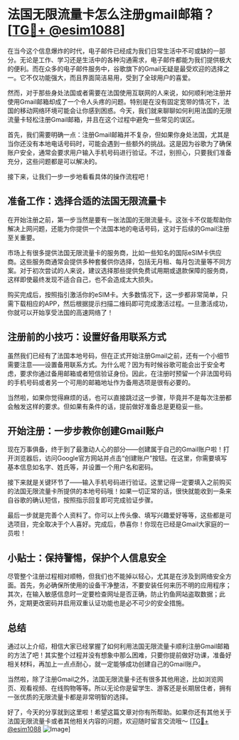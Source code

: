 # 法国无限流量卡怎么注册gmail邮箱？[[TG💪+ @esim1088](https://t.me/s/esim1088)]

在当今这个信息爆炸的时代，电子邮件已经成为我们日常生活中不可或缺的一部分。无论是工作、学习还是生活中的各种沟通需求，电子邮件都能为我们提供极大的便利。而在众多的电子邮件服务中，谷歌旗下的Gmail无疑是最受欢迎的选择之一。它不仅功能强大，而且界面简洁易用，受到了全球用户的喜爱。

然而，对于那些身处法国或者需要在法国使用互联网的人来说，如何顺利地注册并使用Gmail邮箱却成了一个令人头疼的问题。特别是在没有固定宽带的情况下，法国的移动网络环境可能会让你感到困惑。今天，我们就来聊聊如何利用法国的无限流量卡轻松注册Gmail邮箱，并且在这个过程中避免一些常见的误区。

首先，我们需要明确一点：注册Gmail邮箱并不复杂，但如果你身处法国，尤其是当你还没有本地电话号码时，可能会遇到一些额外的挑战。这是因为谷歌为了确保账户安全，通常会要求用户输入手机号码进行验证。不过，别担心，只要我们准备充分，这些问题都是可以解决的。

接下来，让我们一步一步地看看具体的操作流程吧！

## 准备工作：选择合适的法国无限流量卡

在开始注册之前，第一步当然是要有一张法国的无限流量卡。这张卡不仅能帮助你解决上网问题，还能为你提供一个法国本地的电话号码，这对于后续的Gmail注册至关重要。

市场上有很多提供法国无限流量卡的服务商，比如一些知名的国际eSIM卡供应商。这些服务商通常会提供多种套餐供你选择，包括无月租、每月包流量等不同方案。对于初次尝试的人来说，建议选择那些提供免费试用期或退款保障的服务商，这样即使最终发现不适合自己，也不会造成太大损失。

购买完成后，按照指引激活你的eSIM卡。大多数情况下，这一步都非常简单，只需下载相应的APP，然后根据提示扫描二维码即可完成激活过程。一旦激活成功，你就可以开始享受法国的高速网络了！

## 注册前的小技巧：设置好备用联系方式

虽然我们已经有了法国本地号码，但在正式开始注册Gmail之前，还有一个小细节需要注意——设置备用联系方式。为什么呢？因为有时候谷歌可能会出于安全考虑，要求你通过备用邮箱或者短信验证身份。因此，在注册时预留一个非法国号码的手机号码或者另一个可用的邮箱地址作为备用选项是很有必要的。

当然啦，如果你觉得麻烦的话，也可以直接跳过这一步骤，毕竟并不是每次注册都会触发这样的要求。但如果有条件的话，提前做好准备总是更稳妥一些。

## 开始注册：一步步教你创建Gmail账户

现在万事俱备，终于到了最激动人心的部分——创建属于自己的Gmail账户啦！打开浏览器后，访问Google官方网站并点击“创建账户”按钮。在这里，你需要填写基本信息如名字、姓氏等，并设置一个用户名和密码。

接下来就是关键环节了——输入手机号码进行验证。这里记得一定要填入之前购买的法国无限流量卡所提供的本地号码哦！如果一切正常的话，很快就能收到一条来自谷歌的确认短信，按照指示回复即可完成验证步骤。

最后一步就是完善个人资料了。你可以上传头像、填写兴趣爱好等等，这些都是可选项目，完全取决于个人喜好。完成后，恭喜你！你现在已经是Gmail大家庭的一员啦！

## 小贴士：保持警惕，保护个人信息安全

尽管整个注册过程相对顺畅，但我们也不能掉以轻心，尤其是在涉及到网络安全方面。首先，务必确保所使用的设备干净整洁，不要安装任何来历不明的应用程序；其次，在输入敏感信息时一定要检查网址是否正确，防止钓鱼网站盗取数据；此外，定期更改密码并启用双重认证功能也是必不可少的安全措施。

## 总结

通过以上介绍，相信大家已经掌握了如何利用法国无限流量卡顺利注册Gmail邮箱的方法了吧！其实整个过程并没有想象中那么困难，只要你提前做好功课，准备好相关材料，再加上一点点耐心，就一定能够成功创建自己的Gmail账户。

当然啦，除了注册Gmail之外，法国无限流量卡还有很多其他用途，比如浏览网页、观看视频、在线购物等等。所以无论你是留学生、游客还是长期居住者，拥有一张优质的无限流量卡都是非常明智的选择。

好了，今天的分享就到这里啦！希望这篇文章对你有所帮助。如果你还有其他关于法国无限流量卡或者其他相关内容的问题，欢迎随时留言交流哦～ [[TG💪+ @esim1088](https://t.me/s/esim1088) ![Image](https://i.postimg.cc/4NQfJmqS/Snipaste-2025-05-13-00-14-12.png)]